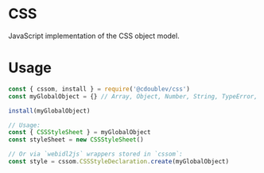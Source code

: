 
# CSS

JavaScript implementation of the CSS object model.

# Usage

```js
const { cssom, install } = require('@cdoublev/css')
const myGlobalObject = {} // Array, Object, Number, String, TypeError, are required

install(myGlobalObject)

// Usage:
const { CSSStyleSheet } = myGlobalObject
const styleSheet = new CSSStyleSheet()

// Or via `webidl2js` wrappers stored in `cssom`:
const style = cssom.CSSStyleDeclaration.create(myGlobalObject)
```
